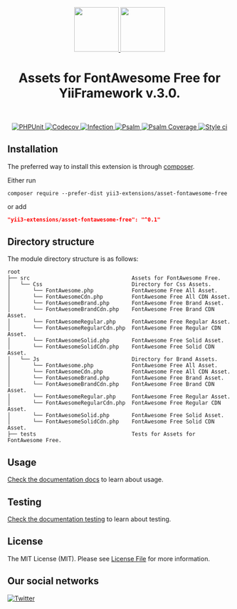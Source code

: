 <p align="center">
    <a href="https://github.com/yii3-extensions/asset-fontawesome-free" target="_blank">
        <img src="https://avatars.githubusercontent.com/u/121752654?s=200&v=4" height="100px">
    </a>
    <a href="https://fontawesome.com/start" target="_blank" rel="external">
        <img src="https://upload.wikimedia.org/wikipedia/commons/thumb/5/5f/Font_Awesome_logomark_blue.svg/512px-Font_Awesome_logomark_blue.svg.png?20220809042108" height="100px">
    </a>    
    <h1 align="center">Assets for FontAwesome Free for YiiFramework v.3.0.</h1>
    <br>
</p>

<p align="center">
    <a href="https://github.com/yii3-extensions/asset-fontawesome-free/actions/workflows/build.yml" target="_blank">
        <img src="https://github.com/yii3-extensions/asset-fontawesome-free/actions/workflows/build.yml/badge.svg" alt="PHPUnit">
    </a>
    <a href="https://codecov.io/gh/yii3-extensions/asset-fontawesome-free" target="_blank">
        <img src="https://codecov.io/gh/yii3-extensions/asset-fontawesome-free/branch/main/graph/badge.svg?token=MF0XUGVLYC" alt="Codecov">
    </a>
    <a href="https://dashboard.stryker-mutator.io/reports/github.com/yii3-extensions/asset-fontawesome-free/main" target="_blank">
        <img src="https://img.shields.io/endpoint?style=flat&url=https%3A%2F%2Fbadge-api.stryker-mutator.io%2Fgithub.com%2Fyii3-extensions%2Fasset-fontawesome-free%2Fmain" alt="Infection">
    </a>
    <a href="https://github.com/yii3-extensions/asset-fontawesome-free/actions/workflows/static.yml" target="_blank">
        <img src="https://github.com/yii3-extensions/asset-fontawesome-free/actions/workflows/static.yml/badge.svg" alt="Psalm">
    </a>
    <a href="https://shepherd.dev/github/yii3-extensions/asset-fontawesome-free" target="_blank">
        <img src="https://shepherd.dev/github/yii3-extensions/asset-fontawesome-free/coverage.svg" alt="Psalm Coverage">
    </a>
    <a href="https://github.styleci.io/repos/745519575?branch=main" target="_blank">
        <img src="https://github.styleci.io/repos/745519575/shield?branch=main" alt="Style ci">
    </a>           
</p>

## Installation

The preferred way to install this extension is through [composer](https://getcomposer.org/download/).

Either run

```shell
composer require --prefer-dist yii3-extensions/asset-fontawesome-free
```

or add

```json
"yii3-extensions/asset-fontawesome-free": "^0.1"
```

## Directory structure

The module directory structure is as follows:

```text
root
├── src                                Assets for FontAwesome Free.
│   └── Css                            Directory for Css Assets.
│       └── FontAwesome.php            FontAwesome Free All Asset.
│       └── FontAwesomeCdn.php         FontAwesome Free All CDN Asset.
│       └── FontAwesomeBrand.php       FontAwesome Free Brand Asset.
│       └── FontAwesomeBrandCdn.php    FontAwesome Free Brand CDN Asset.
│       └── FontAwesomeRegular.php     FontAwesome Free Regular Asset.
│       └── FontAwesomeRegularCdn.php  FontAwesome Free Regular CDN Asset.
│       └── FontAwesomeSolid.php       FontAwesome Free Solid Asset.
│       └── FontAwesomeSolidCdn.php    FontAwesome Free Solid CDN Asset.
│   └── Js                             Directory for Brand Assets.
│       └── FontAwesome.php            FontAwesome Free All Asset.
│       └── FontAwesomeCdn.php         FontAwesome Free All CDN Asset.
│       └── FontAwesomeBrand.php       FontAwesome Free Brand Asset.
│       └── FontAwesomeBrandCdn.php    FontAwesome Free Brand CDN Asset.
│       └── FontAwesomeRegular.php     FontAwesome Free Regular Asset.
│       └── FontAwesomeRegularCdn.php  FontAwesome Free Regular CDN Asset.
│       └── FontAwesomeSolid.php       FontAwesome Free Solid Asset.
│       └── FontAwesomeSolidCdn.php    FontAwesome Free Solid CDN Asset.
├── tests                              Tests for Assets for FontAwesome Free.
```

## Usage

[Check the documentation docs](/docs/README.md) to learn about usage.

## Testing

[Check the documentation testing](/docs/testing.md) to learn about testing.

## License

The MIT License (MIT). Please see [License File](LICENSE.md) for more information.

## Our social networks

[![Twitter](https://img.shields.io/badge/twitter-follow-1DA1F2?logo=twitter&logoColor=1DA1F2&labelColor=555555?style=flat)](https://twitter.com/Terabytesoftw)
